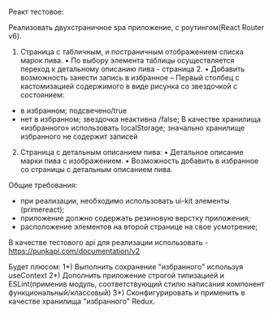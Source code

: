 Реакт тестовое:

Реализовать двухстраничное spa приложение, с роутингом(React Router v6).

1.  Страница с табличным, и постраничным отображением списка марок пива.
    •  По выбору элемента таблицы осуществляется переход к детальному описанию пива - страница 2.
    •  Добавить возможность занести запись в избранное –
    Первый столбец с кастомизацией содержимого в виде рисунка со звездочкой c состоянием:
- в избранном; подсвечено/true
- нет в избранном; звездочка неактивна /false;
  В качестве хранилища «избранного» использовать localStorage;
  значально хранилище избранного не содержит записей

2.  Страница с детальным описанием пива:
    •  Детальное описание марки пива с изображением.
    •  Возможность добавить в избранное со страницы с детальным описанием пива.

Общие требования:
- при реализации, необходимо использовать ui-kit элементы (primereact);
- приложение должно содержать резиновую верстку приложения;
- расположение элементов на второй странице на свое усмотрение;

В качестве тестового api для реализации использовать - https://punkapi.com/documentation/v2

Будет плюсом:
1*) Выполнить сохранение "избранного" используя useContext
2*) Дополнить приложение строгой типизацией и ESLint(применив модуль, соответствующий стилю написания компонент функциональный/классовый)
3*) Сконфигурировать и применить в качестве хранилища "избранного" Redux.